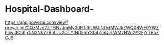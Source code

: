 # Hospital-Dashboard-


https://app.powerbi.com/view?r=eyJrIjoiZGQzMzc2ZTEtNzJmMy00NTJhLWJlNDctMWJkZWQ0NWE0YWZhIiwidCI6IjY5N2NkYzBhLTU2OTYtNDRmYS04ZmQ0LWMzNWI2MzFjYTBhZCJ9
